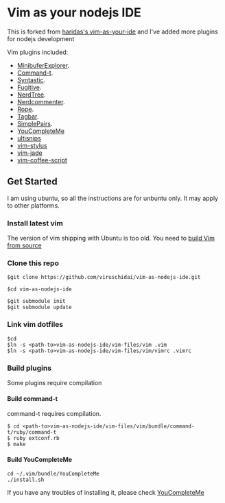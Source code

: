 # Vim as your nodejs IDE

This is forked from [haridas's vim-as-your-ide](https://github.com/haridas/Dotfiles) 
and I've added more plugins for nodejs development

Vim plugins included:

* [MinibuferExplorer](https://github.com/fholgado/minibufexpl.vim.git).
* [Command-t](https://github.com/wincent/Command-T).
* [Syntastic](https://github.com/scrooloose/syntastic.git).
* [Fugitive](https://github.com/tpope/vim-fugitive.git).
* [NerdTree](https://github.com/scrooloose/nerdtree.git).
* [Nerdcommenter](https://github.com/scrooloose/nerdcommenter.git).
* [Rope](https://github.com/klen/rope-vim.git).
* [Tagbar](https://github.com/majutsushi/tagbar.git).
* [SimplePairs](https://github.com/vim-scripts/simple-pairs.git).
* [YouCompleteMe](https://github.com/Valloric/YouCompleteMe.git)
* [ultisnips](https://github.com/SirVer/ultisnips.git)
* [vim-stylus](https://github.com/wavded/vim-stylus.git)
* [vim-jade](https://github.com/digitaltoad/vim-jade.git)
* [vim-coffee-script](https://github.com/kchmck/vim-coffee-script.git)



## Get Started
I am using ubuntu, so all the instructions are for unbuntu only. It may apply to other platforms.

### Install latest vim
The version of vim shipping with Ubuntu is too old. You need to [build Vim from source](https://github.com/Valloric/YouCompleteMe/wiki/Building-Vim-from-source) 

### Clone this repo
```
$git clone https://github.com/viruschidai/vim-as-nodejs-ide.git

$cd vim-as-nodejs-ide

$git submodule init
$git submodule update
```

### Link vim dotfiles
```
$cd
$ln -s <path-to>vim-as-nodejs-ide/vim-files/vim .vim
$ln -s <path-to>vim-as-nodejs-ide/vim-files/vim/vimrc .vimrc
```
### Build plugins
Some plugins require compilation

#### Build command-t
command-t requires compilation. 
```
$ cd <path-to>vim-as-nodejs-ide/vim-files/vim/bundle/command-t/ruby/command-t
$ ruby extconf.rb
$ make
```
#### Build YouCompleteMe
```
cd ~/.vim/bundle/YouCompleteMe
./install.sh
```
If you have any troubles of installing it, please check [YouCompleteMe](https://github.com/Valloric/YouCompleteMe)




